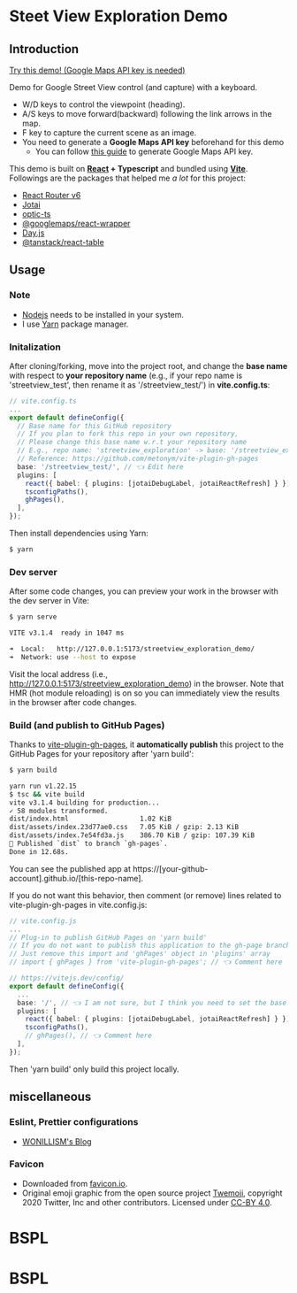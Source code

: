 # Steet View Exploration Demo

## Introduction

[Try this demo! (Google Maps API key is needed)](https://constantjin.github.io/streetview_exploration_demo/)

Demo for Google Street View control (and capture) with a keyboard.

- W/D keys to control the viewpoint (heading).
- A/S keys to move forward(backward) following the link arrows in the map.
- F key to capture the current scene as an image.
- You need to generate a **Google Maps API key** beforehand for this demo
  - You can follow [this guide](https://developers.google.com/maps/documentation/javascript/get-api-key) to generate Google Maps API key.

This demo is built on **[React](https://reactjs.org/) + Typescript** and bundled using [**Vite**](https://github.com/vitejs/vite).
Followings are the packages that helped me _a lot_ for this project:

- [React Router v6](https://github.com/remix-run/react-router)
- [Jotai](https://github.com/pmndrs/jotai)
- [optic-ts](https://github.com/akheron/optics-ts)
- [@googlemaps/react-wrapper](https://github.com/googlemaps/react-wrapper)
- [Day.js](https://github.com/iamkun/dayjs/)
- [@tanstack/react-table](https://github.com/TanStack/table)

## Usage

### Note

- [Nodejs](https://nodejs.org/) needs to be installed in your system.
- I use [Yarn](https://yarnpkg.com/) package manager.

### Initalization

After cloning/forking, move into the project root, and change the **base name** with respect to **your repository name** (e.g., if your repo name is 'streetview_test', then rename it as '/streetview_test/') in **vite.config.ts**:

```ts
// vite.config.ts
...
export default defineConfig({
  // Base name for this GitHub repository
  // If you plan to fork this repo in your own repository,
  // Please change this base name w.r.t your repository name
  // E.g., repo name: 'streetview_exploration' -> base: '/streetview_exploration/'
  // Reference: https://github.com/metonym/vite-plugin-gh-pages
  base: '/streetview_test/', // 👈 Edit here
  plugins: [
    react({ babel: { plugins: [jotaiDebugLabel, jotaiReactRefresh] } }),
    tsconfigPaths(),
    ghPages(),
  ],
});
```

Then install dependencies using Yarn:

```bash
$ yarn
```

### Dev server

After some code changes, you can preview your work in the browser with the dev server in Vite:

```bash
$ yarn serve

VITE v3.1.4  ready in 1047 ms

➜  Local:   http://127.0.0.1:5173/streetview_exploration_demo/
➜  Network: use --host to expose
```

Visit the local address (i.e., http://127.0.0.1:5173/streetview_exploration_demo) in the browser. Note that HMR (hot module reloading) is on so you can immediately view the results in the browser after code changes.

### Build (and publish to GitHub Pages)

Thanks to [vite-plugin-gh-pages](https://github.com/metonym/vite-plugin-gh-pages), it **automatically publish** this project to the GitHub Pages for your repository after 'yarn build':

```bash
$ yarn build

yarn run v1.22.15
$ tsc && vite build
vite v3.1.4 building for production...
✓ 58 modules transformed.
dist/index.html                  1.02 KiB
dist/assets/index.23d77ae0.css   7.05 KiB / gzip: 2.13 KiB
dist/assets/index.7e54fd3a.js    386.70 KiB / gzip: 107.39 KiB
🎉 Published `dist` to branch `gh-pages`.
Done in 12.68s.
```

You can see the published app at https://[your-github-account].github.io/[this-repo-name].

If you do not want this behavior, then comment (or remove) lines related to vite-plugin-gh-pages in vite.config.js:

```ts
// vite.config.js
...
// Plug-in to publish GitHub Pages on 'yarn build'
// If you do not want to publish this application to the gh-page branch,
// Just remove this import and 'ghPages' object in 'plugins' array
// import { ghPages } from 'vite-plugin-gh-pages'; // 👈 Comment here

// https://vitejs.dev/config/
export default defineConfig({
  ...
  base: '/', // 👈 I am not sure, but I think you need to set the base as '/'.
  plugins: [
    react({ babel: { plugins: [jotaiDebugLabel, jotaiReactRefresh] } }),
    tsconfigPaths(),
    // ghPages(), // 👈 Comment here
  ],
});
```

Then 'yarn build' only build this project locally.

## miscellaneous

### Eslint, Prettier configurations

- [WONILLISM's Blog](https://wonillism.tistory.com/271)

### Favicon

- Downloaded from [favicon.io](https://favicon.io/emoji-favicons/world-map).
- Original emoji graphic from the open source project [Twemoji](https://twemoji.twitter.com/), copyright 2020 Twitter, Inc and other contributors. Licensed under [CC-BY 4.0](https://creativecommons.org/licenses/by/4.0/).
# BSPL
# BSPL
